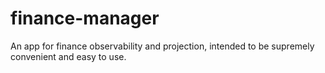 # finance-manager
An app for finance observability and projection, intended to be supremely convenient and easy to use.
